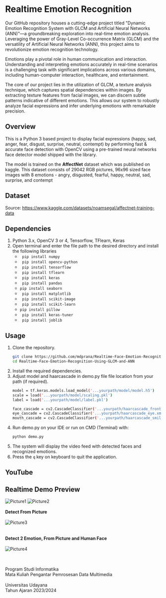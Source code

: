 # Realtime Emotion Recognition

Our GitHub repository houses a cutting-edge project titled "Dynamic Emotion Recognition System with GLCM and Artificial Neural Networks (ANN)"—a groundbreaking exploration into real-time emotion analysis. Leveraging the power of Gray-Level Co-occurrence Matrix (GLCM) and the versatility of Artificial Neural Networks (ANN), this project aims to revolutionize emotion recognition technology.

Emotions play a pivotal role in human communication and interaction. Understanding and interpreting emotions accurately in real-time scenarios is a challenging task with significant implications across various domains, including human-computer interaction, healthcare, and entertainment.

The core of our project lies in the utilization of GLCM, a texture analysis technique, which captures spatial dependencies within images. By extracting texture features from facial images, we can discern subtle patterns indicative of different emotions. This allows our system to robustly analyze facial expressions and infer underlying emotions with remarkable precision.

## Overview

This is a Python 3 based project to display facial expressions (happy, sad, anger, fear, disgust, surprise, neutral, contempt) by performing fast & accurate face detection with OpenCV using a pre-trained neural networks face detector model shipped with the library.

The model is trained on the **AffectNet** dataset which was published on kaggle. This dataset consists of 29042 RGB pictures, 96x96 sized face images with 8 emotions - angry, disgusted, fearful, happy, neutral, sad, surprise, and contempt

## Dataset

Source: https://www.kaggle.com/datasets/noamsegal/affectnet-training-data

## Dependencies

1. Python 3.x, OpenCV 3 or 4, Tensorflow, TFlearn, Keras
2. Open terminal and enter the file path to the desired directory and install the following libraries
   * ``` pip install numpy```
   * ``` pip install opencv-python```
   * ``` pip install tensorflow```
   * ``` pip install tflearn```
   * ``` pip install keras```
   * ``` pip install pandas```
   * ``` pip install seaborn ```
   * ``` pip install matplotlib```
   * ``` pip install scikit-image```
   * ``` pip install scikit-learn```
   * ``` pip install pillow ```
   * ``` pip install keras-tuner```
   * ``` pip install joblib```

## Usage
1. Clone the repository.
   ```sh
   git clone https://github.com/mdprana/Realtime-Face-Emotion-Recognition-Using-GLCM-and-ANN.git
   cd Realtime-Face-Emotion-Recognition-Using-GLCM-and-ANN
   ```
2. Install the required dependencies.
3. Adjust model and haarcascade in demo.py file file location from your path (if required).
   ```sh
   model = tf.keras.models.load_model('...yourpath/model/model.h5')
   scale = load('...yourpath/model/scaling.pkl')
   label = load('...yourpath/model/label.pkl')
   ```
   ```sh
   face_cascade = cv2.CascadeClassifier('...yourpath/haarcascade_frontalface_default.xml')
   eye_cascade = cv2.CascadeClassifier('...yourpath/haarcascade_eye.xml')
   mouth_cascade = cv2.CascadeClassifier('...yourpath/haarcascade_smile.xml')
   ```
5. Run demo.py on your IDE or run on CMD (Terminal) with:
   ```sh
   python demo.py
   ```
6. The system will display the video feed with detected faces and recognized emotions.
7. Press the  ``` q ``` key on keyboard to quit the application.

## YouTube


## Realtime Demo Preview
![Picture1](https://github.com/mdprana/Realtime-Face-Emotion-Recognition-Using-GLCM-and-ANN/assets/95018619/d1168abd-fd68-44b9-bf18-14397621ba50)
![Picture2](https://github.com/mdprana/Realtime-Face-Emotion-Recognition-Using-GLCM-and-ANN/assets/95018619/2932711f-5606-455d-95df-2f4b53bc2ca0)
<br/><br/>
**Detect From Picture**<br/><br/>
![Picture3](https://github.com/mdprana/Realtime-Face-Emotion-Recognition-Using-GLCM-and-ANN/assets/95018619/c8838b3c-0b21-48b9-a808-f6aeafe50c65)
<br/><br/><br/>
**Detect 2 Emotion, From Picture and Human Face**<br/><br/>
![Picture4](https://github.com/mdprana/Realtime-Face-Emotion-Recognition-Using-GLCM-and-ANN/assets/95018619/099a737b-2eda-4559-b5d5-615219f3f831)

<br/><br/>
Program Studi Informatika <br/>
Mata Kuliah Pengantar Pemrosesan Data Multimedia
<br/><br/>
Universitas Udayana <br/>
Tahun Ajaran 2023/2024 <br/>
